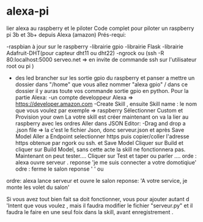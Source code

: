 # alexa-pi
lier alexa au raspberry et le piloter
Code complet pour piloter un raspberry pi 3b et 3b+ depuis Alexa (amazon)
Prés-requi:

 -raspbian à jour sur le raspberry
 -librairie gpio
 -librairie Flask
 -librairie Adafruit-DHT(pour capteur dht11 ou dht22)
 -ngrock ou (ssh -R 80:localhost:5000 serveo.net => en invite de commande ssh sur l'utilisateur root ou pi )
 - des led brancher sur les sortie gpio du raspberry et panser a mettre un dossier dans "/home" que vous allez nommer "alexa gpio" / dans ce dossier il y auras toute vos commande sortie gpio en python.
Pour la partie Alexa:
 -un compte developpeur Alexa => https://developer.amazon.com 
 -Create Skill , ensuite 
 Skill name : le nom que vous voulez par exemple => raspberry
 Sélectionner Custom et Provision your own
 La votre skill est créer maintenant on va la lier au raspberry avec les ordres
 Aller dans JSON Editor:
  -Drag and drop a .json file => la c'est le fichier Json, donc serveur.json
 et  après Save Model
 Aller a Endpoint 
  selectionner https
  puis copier/coller l'adresse https obtenue par ngork ou ssh.
 et Save Model
 Cliquer sur Build et cliquer sur Build Model, sans cette acte la skill ne fonctionnera pas.
 Maintenant on peut tester....
 Cliquer sur Test et taper ou parler ....
  orde : alexa ouvre serveur .
  reponse 'je me suis connecter a votre domotiqiue'
  odre : ferme le salon
  reponse ' '
 ou 
 
  ordre: alexa lance serveur et ouvre le salon
  reponse: 'A votre service, je monte les volet du salon'
  
 Si vous avez tout bien fait sa doit fonctionner, vous pour ajouter autant d 'Intent que vous voulez , mais il faudra modifier le fichier "serveur.py" et il faudra le faire en une seul foix dans la skill, avant enregistrement .
 
 
